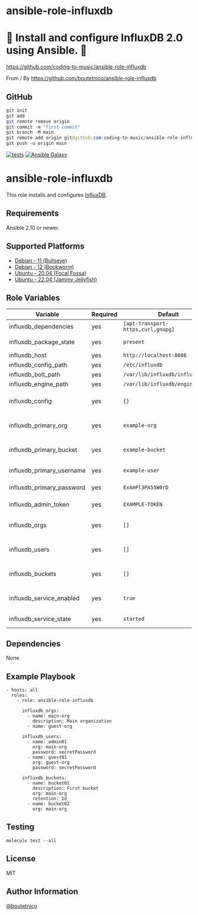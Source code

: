 # ansible-role-influxdb

# 🚀 Install and configure InfluxDB 2.0 using Ansible. 🚀

https://github.com/coding-to-music/ansible-role-influxdb

From / By https://github.com/boutetnico/ansible-role-influxdb


## GitHub

```java
git init
git add .
git remote remove origin
git commit -m "first commit"
git branch -M main
git remote add origin git@github.com:coding-to-music/ansible-role-influxdb.git
git push -u origin main
```



[![tests](https://github.com/boutetnico/ansible-role-influxdb/workflows/Test%20ansible%20role/badge.svg)](https://github.com/boutetnico/ansible-role-influxdb/actions?query=workflow%3A%22Test+ansible+role%22)
[![Ansible Galaxy](https://img.shields.io/badge/galaxy-boutetnico.influxdb-blue.svg)](https://galaxy.ansible.com/boutetnico/influxdb)


ansible-role-influxdb
=====================

This role installs and configures [InfluxDB](https://docs.influxdata.com/influxdb/v2.0/).

Requirements
------------

Ansible 2.10 or newer.

Supported Platforms
-------------------

- [Debian - 11 (Bullseye)](https://wiki.debian.org/DebianBullseye)
- [Debian - 12 (Bookworm)](https://wiki.debian.org/DebianBookworm)
- [Ubuntu - 20.04 (Focal Fossa)](http://releases.ubuntu.com/20.04/)
- [Ubuntu - 22.04 (Jammy Jellyfish)](http://releases.ubuntu.com/22.04/)

Role Variables
--------------

| Variable                  | Required | Default                            | Choices   | Comments                     |
|---------------------------|----------|------------------------------------|-----------|------------------------------|
| influxdb_dependencies     | yes      | `[apt-transport-https,curl,gnupg]` | list      |                              |
| influxdb_package_state    | yes      | `present`                          | string    | Use `latest` to upgrade.     |
| influxdb_host             | yes      | `http://localhost:8086`            | string    |                              |
| influxdb_config_path      | yes      | `/etc/influxdb`                    | string    |                              |
| influxdb_bolt_path        | yes      | `/var/lib/influxdb/influxd.bolt`   | string    |                              |
| influxdb_engine_path      | yes      | `/var/lib/influxdb/engine`         | string    |                              |
| influxdb_config           | yes      | `{}`                               | dict      | Main configuration object.   |
| influxdb_primary_org      | yes      | `example-org`                      | string    | Primary organization name.   |
| influxdb_primary_bucket   | yes      | `example-bucket`                   | string    | Primary bucket name.         |
| influxdb_primary_username | yes      | `example-user`                     | string    | Primary username.            |
| influxdb_primary_password | yes      | `ExAmPl3PA55W0rD`                  | string    | Password for primary user.   |
| influxdb_admin_token      | yes      | `EXAMPLE-TOKEN`                    | string    | Token for admin user.        |
| influxdb_orgs             | yes      | `[]`                               | list      | Additional orgs to create.   |
| influxdb_users            | yes      | `[]`                               | list      | Additional users to create.  |
| influxdb_buckets          | yes      | `[]`                               | list      | Additional buckets to create.|
| influxdb_service_enabled  | yes      | `true`                             | bool      | Start InfluxDB at boot.      |
| influxdb_service_state    | yes      | `started`                          | bool      | Use `started` or `stopped`.  |

Dependencies
------------

None

Example Playbook
----------------

    - hosts: all
      roles:
        - role: ansible-role-influxdb

          influxdb_orgs:
            - name: main-org
              description: Main organization
            - name: guest-org

          influxdb_users:
            - name: admin01
              org: main-org
              password: secretPassword
            - name: guest01
              org: guest-org
              password: secretPassword

          influxdb_buckets:
            - name: bucket01
              description: First bucket
              org: main-org
              retention: 1d
            - name: bucket02
              org: main-org

Testing
-------

    molecule test --all

License
-------

MIT

Author Information
------------------

[@boutetnico](https://github.com/boutetnico)
